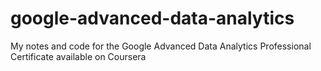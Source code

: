 # google-advanced-data-analytics
My notes and code for the Google Advanced Data Analytics Professional Certificate available on Coursera
